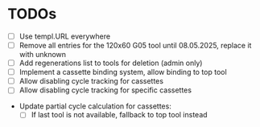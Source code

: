 # TODOs

- [ ] Use templ.URL everywhere
- [ ] Remove all entries for the 120x60 G05 tool until 08.05.2025, replace it
      with unknown
- [ ] Add regenerations list to tools for deletion (admin only)
- [ ] Implement a cassette binding system, allow binding to top tool
- [ ] Allow disabling cycle tracking for cassettes
- [ ] Allow disabling cycle tracking for specific cassettes
- Update partial cycle calculation for cassettes:
  - [ ] If last tool is not available, fallback to top tool instead
